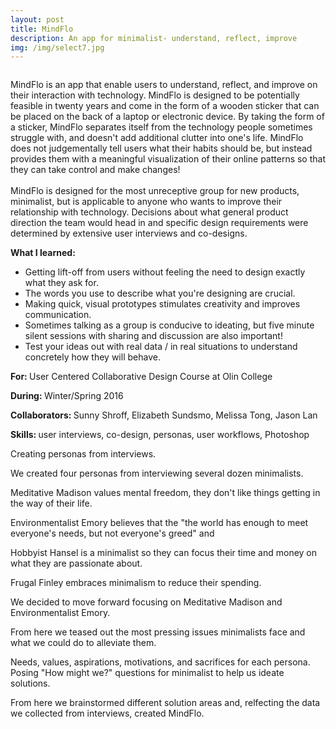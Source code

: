```yaml
---
layout: post
title: MindFlo
description: An app for minimalist- understand, reflect, improve
img: /img/select7.jpg
---
```


<img class="col three" src="{{ site.baseurl }}/img/Poster-page-001.jpg" alt="" title="example image"/>

<br>

MindFlo is an app that enable users to understand, reflect, and improve on their interaction with technology. MindFlo is designed to be potentially feasible in twenty years and come in the form of a wooden sticker that can be placed on the back of a laptop or electronic device. By taking the form of a sticker, MindFlo separates itself from the technology people sometimes struggle with, and doesn't add additional clutter into one's life. MindFlo does not judgementally tell users what their habits should be, but instead provides them with a meaningful visualization of their online patterns so that they can take control and make changes!  
​  
MindFlo is designed for the most unreceptive group for new products, minimalist, but is applicable to anyone who wants to improve their relationship with technology. Decisions about what general product direction the team would head in and specific design requirements were determined by extensive user interviews and co-designs.

<b> What I learned: </b>

- Getting lift-off from users without feeling the need to design exactly what they ask for.
- The words you use to describe what you're designing are crucial.
- Making quick, visual prototypes stimulates creativity and improves communication.
- Sometimes talking as a group is conducive to ideating, but five minute silent sessions with sharing and discussion are also important!
- Test your ideas out with real data / in real situations to understand concretely how they will behave. 

<b>For: </b>User Centered Collaborative Design Course at Olin College

<b>During: </b>Winter/Spring 2016

<b>Collaborators: </b>Sunny Shroff, Elizabeth Sundsmo, Melissa Tong, Jason Lan 

<b>Skills: </b>user interviews, co-design, personas, user workflows, Photoshop

<img class="col three" src="{{ site.baseurl }}/img/MMPersona.jpg" alt="" title="example image"/>
<div class="col three caption">
	Creating personas from interviews.
</div>

We created four personas from interviewing several dozen minimalists. 

Meditative Madison values mental freedom, they don't like things getting in the way of their life.

Environmentalist Emory believes that the "the world has enough to meet everyone's needs, but not everyone's greed" and

Hobbyist Hansel is a minimalist so they can focus their time and money on what they are passionate about.

Frugal Finley embraces minimalism to reduce their spending.

We decided to move forward focusing on Meditative Madison and Environmentalist Emory.

From here we teased out the most pressing issues minimalists face and what we could do to alleviate them.

<img class="col three" src="{{ site.baseurl }}/img/needvalasp.jpg" alt="" title="example image"/>
<div class="col three caption">
	Needs, values, aspirations, motivations, and sacrifices for each persona. 
</div>

<img class="col three" src="{{ site.baseurl }}/img/howmightwe.jpg" alt="" title="example image"/>
<div class="col three caption">
	Posing "How might we?" questions for minimalist to help us ideate solutions.
</div>

From here we brainstormed different solution areas and, relfecting the data we collected from interviews, created MindFlo.

